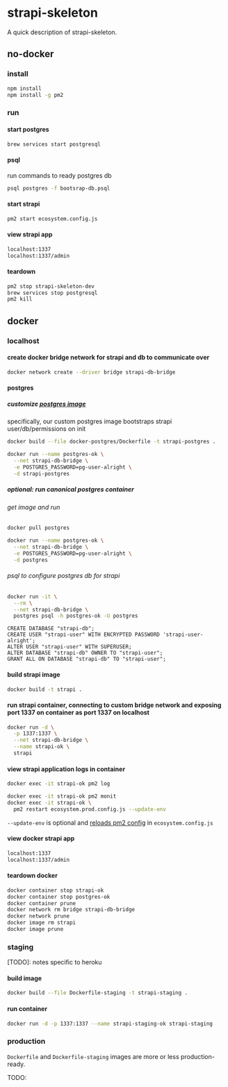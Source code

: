 # strapi-skeleton

A quick description of strapi-skeleton.

## no-docker

### install

```bash
npm install
npm install -g pm2
```

### run

#### start postgres

```bash
brew services start postgresql
```

#### psql

run commands to ready postgres db

```bash
psql postgres -f bootsrap-db.psql
```

#### start strapi

```bash
pm2 start ecosystem.config.js
```

#### view strapi app

```bash
localhost:1337
localhost:1337/admin
```

#### teardown

```bash
pm2 stop strapi-skeleton-dev
brew services stop postgresql
pm2 kill
```

## docker

### localhost

#### create docker bridge network for strapi and db to communicate over

```bash
docker network create --driver bridge strapi-db-bridge
```

#### postgres

##### customize [postgres image](https://hub.docker.com/_/postgres/)

specifically, our custom postgres image bootstraps strapi user/db/permissions on init

```bash
docker build --file docker-postgres/Dockerfile -t strapi-postgres .
```

```bash
docker run --name postgres-ok \
  --net strapi-db-bridge \
  -e POSTGRES_PASSWORD=pg-user-alright \
  -d strapi-postgres
```

##### optional: run canonical postgres container

###### get image and run

```bash
docker pull postgres
```

```bash
docker run --name postgres-ok \
  --net strapi-db-bridge \
  -e POSTGRES_PASSWORD=pg-user-alright \
  -d postgres
```

###### psql to configure postgres db for strapi

```bash
docker run -it \
  --rm \
  --net strapi-db-bridge \
  postgres psql -h postgres-ok -U postgres
```

```psql
CREATE DATABASE "strapi-db";
CREATE USER "strapi-user" WITH ENCRYPTED PASSWORD 'strapi-user-alright';
ALTER USER "strapi-user" WITH SUPERUSER;
ALTER DATABASE "strapi-db" OWNER TO "strapi-user";
GRANT ALL ON DATABASE "strapi-db" TO "strapi-user";
```

#### build strapi image

```bash
docker build -t strapi .
```

#### run strapi container, connecting to custom bridge network and exposing port 1337 on container as port 1337 on localhost

```bash
docker run -d \
  -p 1337:1337 \
  --net strapi-db-bridge \
  --name strapi-ok \
  strapi
```

#### view strapi application logs in container

```bash
docker exec -it strapi-ok pm2 log
```

```bash
docker exec -it strapi-ok pm2 monit
docker exec -it strapi-ok \
  pm2 restart ecosystem.prod.config.js --update-env
```

`--update-env` is optional and [reloads pm2 config](https://pm2.io/doc/en/runtime/guide/ecosystem-file/#updating-the-environment) in `ecosystem.config.js`

#### view docker strapi app

```bash
localhost:1337
localhost:1337/admin
```

#### teardown docker

```bash
docker container stop strapi-ok
docker container stop postgres-ok
docker container prune
docker network rm bridge strapi-db-bridge
docker network prune
docker image rm strapi
docker image prune
```

### staging

[TODO]: notes specific to heroku

#### build image

```bash
docker build --file Dockerfile-staging -t strapi-staging .
```

#### run container

```bash
docker run -d -p 1337:1337 --name strapi-staging-ok strapi-staging
```

### production

`Dockerfile` and `Dockerfile-staging` images are more or less production-ready.

TODO:

<!-- ## misc
standalone, does not run because can't link up to db:
```bash
docker run -p 80:1337 strapi-skeleton
```
```bash
docker exec -it some-strapi pm2 log
docker exec -it some-strapi pm2 ls
docker exec -it some-strapi pm2 monit
```
-->
